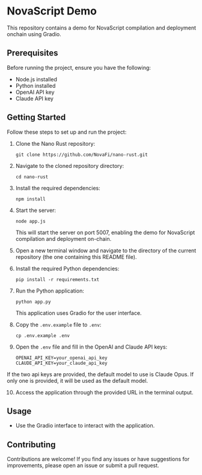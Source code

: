 # NovaScript Demo

This repository contains a demo for NovaScript compilation and deployment onchain using Gradio.
## Prerequisites

Before running the project, ensure you have the following:

- Node.js installed
- Python installed
- OpenAI API key
- Claude API key

## Getting Started

Follow these steps to set up and run the project:

1. Clone the Nano Rust repository:
   ```
   git clone https://github.com/NovaFi/nano-rust.git
   ```

2. Navigate to the cloned repository directory:
   ```
   cd nano-rust
   ```

3. Install the required dependencies:
   ```
   npm install
   ```

4. Start the server:
   ```
   node app.js
   ```
   This will start the server on port 5007, enabling the demo for NovaScript compilation and deployment on-chain.

5. Open a new terminal window and navigate to the directory of the current repository (the one containing this README file).

6. Install the required Python dependencies:
   ```
   pip install -r requirements.txt
   ```

7. Run the Python application:
   ```
   python app.py
   ```
   This application uses Gradio for the user interface.

8. Copy the `.env.example` file to `.env`:
   ```
   cp .env.example .env
   ```

9. Open the `.env` file and fill in the OpenAI and Claude API keys:
   ```
   OPENAI_API_KEY=your_openai_api_key
   CLAUDE_API_KEY=your_claude_api_key
   ```
If the two api keys are provided, the default model to use is Claude Opus. If only one is provided, it will be used as the default model.


10. Access the application through the provided URL in the terminal output.

## Usage

- Use the Gradio interface to interact with the application.

## Contributing

Contributions are welcome! If you find any issues or have suggestions for improvements, please open an issue or submit a pull request.
